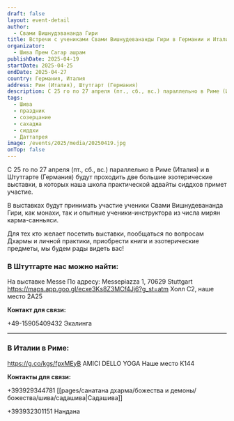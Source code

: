 ```yaml
---
draft: false
layout: event-detail
author:
  - Свами Вишнудэвананда Гири
title: Встречи с учениками Свами Вишнудевананды Гири в Германии и Италии на фестивалях
organizator:
  - Шива Прем Сагар ашрам
publishDate: 2025-04-19
startDate: 2025-04-25
endDate: 2025-04-27
country: Германия, Италия
address: Рим (Италия), Штутгарт (Германия)
description: С 25 го по 27 апреля (пт., сб., вс.) параллельно в Риме (Италия) и в Штутгарте (Германия) будут проходить две большие эзотерические выставки, в которых наша школа практической адвайты сиддхов примет участие.
tags:
  - Шива
  - праздник
  - созерцание
  - сахаджа
  - сиддхи
  - Даттатрея
image: /events/2025/media/20250419.jpg
onTop: false
---
```

С 25 го по 27 апреля (пт., сб., вс.) параллельно в Риме (Италия) и в Штутгарте (Германия) будут проходить две большие эзотерические выставки, в которых наша школа практической адвайты сиддхов примет участие. 

В выставках будут принимать участие ученики Свами Вишнудевананда Гири, как монахи, так и опытные ученики-инструктора из числа мирян карма-санньяси. 

Для тех кто желает посетить выставки, пообщаться по вопросам Дхармы и личной практики, приобрести книги и эзотерические предметы, мы будем рады видеть вас! 

### В Штутгарте нас можно найти:

На выставке Messe
По адресу: Messepiazza 1, 70629 Stuttgart
https://maps.app.goo.gl/ecxe3Ks8Z3MCf4Jj6?g_st=atm
Холл C2, наше место 2A25

**Контакт для связи:**

+49-15905409432 Экалинга


---------------------

### В Италии в Риме:

https://g.co/kgs/fpxMEyB
AMICI DELLO YOGA
Наше место К144

**Контакты для связи:**

+393929344781 [[pages/санатана дхарма/божества и демоны/божества/шива/садашива|Садашива]]

+393932301151 Нандана
